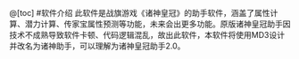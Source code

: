 @[toc]
#软件介绍
此软件是战旗游戏《诸神皇冠》的助手软件，涵盖了属性计算、潜力计算、传家宝属性预测等功能，未来会出更多功能。原版诸神皇冠助手因技术不成熟导致软件卡顿、代码逻辑混乱，故出此软件，本软件将使用MD3设计并改名为诸神助手，可以理解为诸神皇冠助手2.0。
